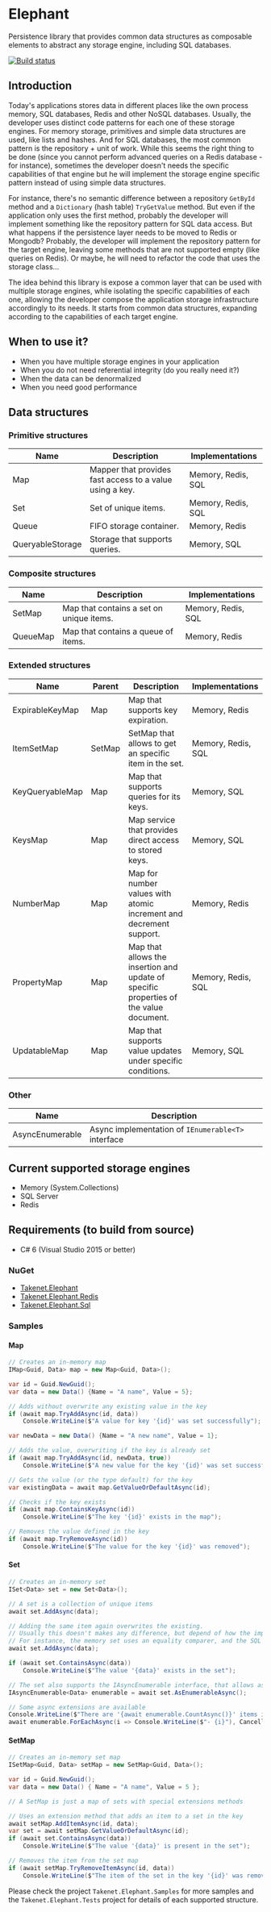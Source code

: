 # Elephant

Persistence library that provides common data structures as composable elements to abstract any storage engine, including SQL databases.

[![Build status](https://ci.appveyor.com/api/projects/status/g7bhodvyl8ymy9dp?svg=true)](https://ci.appveyor.com/project/Takenet/elephant)

## Introduction

Today's applications stores data in different places like the own process memory, SQL databases, Redis and other NoSQL databases. Usually, the developer uses distinct code patterns for each one of these storage engines. For memory storage, primitives and simple data structures are used, like lists and hashes. And for SQL databases, the most common pattern is the repository + unit of work. While this seems the right thing to be done (since you cannot perform advanced queries on a Redis database - for instance), sometimes the developer doesn't needs the specific capabilities of that engine but he will implement the storage engine specific pattern instead of using simple data structures.

For instance, there's no semantic difference between a repository ```GetById``` method and a ```Dictionary``` (hash table) ```TryGetValue``` method. But even if the application only uses the first method, probably the developer will implement something like the repository pattern for SQL data access. But what happens if the persistence layer needs to be moved to Redis or Mongodb? Probably, the developer will implement the repository pattern for the target engine, leaving some methods that are not supported empty (like queries on Redis). Or maybe, he will need to refactor the code that uses the storage class...

The idea behind this library is expose a common layer that can be used with multiple storage engines, while isolating the specific capabilities of each one, allowing the developer compose the application storage infrastructure accordingly to its needs. It starts from common data structures, expanding according to the capabilities of each target engine. 

## When to use it?

* When you have multiple storage engines in your application
* When you do not need referential integrity (do you really need it?)
* When the data can be denormalized
* When you need good performance

## Data structures

### Primitive structures

Name             | Description												| Implementations
-----------------|----------------------------------------------------------|----------------
Map              | Mapper that provides fast access to a value using a key. | Memory, Redis, SQL
Set              | Set of unique items.										| Memory, Redis, SQL
Queue            | FIFO storage container.									| Memory, Redis
QueryableStorage | Storage that supports queries.							| Memory, SQL

### Composite structures

Name     | Description                              | Implementations
---------|------------------------------------------|----------------
SetMap   | Map that contains a set on unique items. | Memory, Redis, SQL
QueueMap | Map that contains a queue of items.      | Memory, Redis

### Extended structures

Name             | Parent | Description													| Implementations
-----------------|--------|-------------------------------------------------------------|----------------
ExpirableKeyMap  | Map    | Map that supports key expiration.							| Memory, Redis
ItemSetMap       | SetMap | SetMap that allows to get an specific item in the set.		| Memory, Redis, SQL
KeyQueryableMap  | Map    | Map that supports queries for its keys.						| Memory, SQL
KeysMap          | Map    | Map service that provides direct access to stored keys.		| Memory, SQL
NumberMap        | Map    | Map for number values with atomic increment and decrement support. | Memory, Redis
PropertyMap      | Map    | Map that allows the insertion and update of specific properties of the value document. | Memory, Redis, SQL
UpdatableMap     | Map    | Map that supports value updates under specific conditions.	| Memory, SQL

### Other

Name             | Description                                        
-----------------|------------------------------------------------------------
AsyncEnumerable  | Async implementation of ```IEnumerable<T>``` interface 

## Current supported storage engines

* Memory (System.Collections)
* SQL Server
* Redis

## Requirements (to build from source)
* C# 6 (Visual Studio 2015 or better)

### NuGet

* [Takenet.Elephant](https://nuget.org/packages/Takenet.Elephant/)
* [Takenet.Elephant.Redis](https://nuget.org/packages/Takenet.Elephant.Redis/)
* [Takenet.Elephant.Sql](https://nuget.org/packages/Takenet.Elephant.Sql/)

### Samples


#### Map

```csharp
// Creates an in-memory map
IMap<Guid, Data> map = new Map<Guid, Data>();

var id = Guid.NewGuid();
var data = new Data() {Name = "A name", Value = 5};

// Adds without overwrite any existing value in the key
if (await map.TryAddAsync(id, data))
    Console.WriteLine($"A value for key '{id}' was set successfully");

var newData = new Data() {Name = "A new name", Value = 1};

// Adds the value, overwriting if the key is already set
if (await map.TryAddAsync(id, newData, true))
    Console.WriteLine($"A new value for the key '{id}' was set successfully");

// Gets the value (or the type default) for the key
var existingData = await map.GetValueOrDefaultAsync(id);

// Checks if the key exists
if (await map.ContainsKeyAsync(id))
    Console.WriteLine($"The key '{id}' exists in the map");

// Removes the value defined in the key
if (await map.TryRemoveAsync(id))
    Console.WriteLine($"The value for the key '{id}' was removed");

```
#### Set

```csharp
// Creates an in-memory set
ISet<Data> set = new Set<Data>();

// A set is a collection of unique items
await set.AddAsync(data);

// Adding the same item again overwrites the existing. 
// Usually this doesn't makes any difference, but depend of how the implementation compares the values.
// For instance, the memory set uses an equality comparer, and the SQL uses the item's primary key values.
await set.AddAsync(data);

if (await set.ContainsAsync(data))
    Console.WriteLine($"The value '{data}' exists in the set");

// The set also supports the IAsyncEnumerable interface, that allows async enumeration of the items.
IAsyncEnumerable<Data> enumerable = await set.AsEnumerableAsync();

// Some async extensions are available
Console.WriteLine($"There are '{await enumerable.CountAsync()}' items in the set, which are:");
await enumerable.ForEachAsync(i => Console.WriteLine($"- {i}"), CancellationToken.None);

```

#### SetMap

```csharp
// Creates an in-memory set map
ISetMap<Guid, Data> setMap = new SetMap<Guid, Data>();

var id = Guid.NewGuid();
var data = new Data() { Name = "A name", Value = 5 };

// A SetMap is just a map of sets with special extensions methods

// Uses an extension method that adds an item to a set in the key
await setMap.AddItemAsync(id, data);
var set = await setMap.GetValueOrDefaultAsync(id);
if (await set.ContainsAsync(data))
    Console.WriteLine($"The value '{data}' is present in the set");

// Removes the item from the set map
if (await setMap.TryRemoveItemAsync(id, data))
    Console.WriteLine($"The item of the set in the key '{id}' was removed");

```

Please check the project ```Takenet.Elephant.Samples``` for more samples and the ```Takenet.Elephant.Tests``` project for details of each supported structure.
